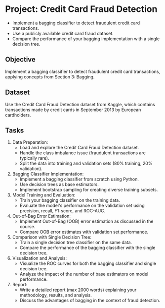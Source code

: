 # Project: Credit Card Fraud Detection

* Implement a bagging classifier to detect fraudulent credit card transactions.
* Use a publicly available credit card fraud dataset.
* Compare the performance of your bagging implementation with a single decision tree.


## Objective
Implement a bagging classifier to detect fraudulent credit card transactions, applying concepts from Section 3: Bagging.

## Dataset
Use the Credit Card Fraud Detection dataset from Kaggle, which contains transactions made by credit cards in September 2013 by European cardholders.

## Tasks
1. Data Preparation:
    * Load and explore the Credit Card Fraud Detection dataset.
    * Handle the class imbalance issue (fraudulent transactions are typically rare).
    * Split the data into training and validation sets (80% training, 20% validation).
2. Bagging Classifier Implementation:
    * Implement a bagging classifier from scratch using Python.
    * Use decision trees as base estimators.
    * Implement bootstrap sampling for creating diverse training subsets.
3. Model Training and Evaluation:
    * Train your bagging classifier on the training data.
    * Evaluate the model's performance on the validation set using precision, recall, F1-score, and ROC-AUC.
4. Out-of-Bag Error Estimation:
    * Implement Out-of-Bag (OOB) error estimation as discussed in the course.
    * Compare OOB error estimates with validation set performance.
5. Comparison with Single Decision Tree:
    * Train a single decision tree classifier on the same data.
    * Compare the performance of the bagging classifier with the single decision tree.
6. Visualization and Analysis:
    * Visualize the ROC curves for both the bagging classifier and single decision tree.
    * Analyze the impact of the number of base estimators on model performance.
7. Report:
    * Write a detailed report (max 2000 words) explaining your methodology, results, and analysis.
    * Discuss the advantages of bagging in the context of fraud detection.
